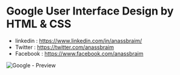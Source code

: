 # Google User Interface Design by HTML & CSS

- linkedin : https://www.linkedin.com/in/anassbraim/ <br>
- Twitter : https://twitter.com/anassbraim
- Facebook : https://www.facebook.com/anassbraim

<img src="https://scontent.frak1-1.fna.fbcdn.net/v/t39.30808-6/312156675_824632672323051_8388907816078781529_n.jpg?stp=dst-jpg_p180x540&_nc_cat=104&ccb=1-7&_nc_sid=730e14&_nc_ohc=-rqoMoaQapQAX9FvrVu&_nc_ht=scontent.frak1-1.fna&oh=00_AT-GWtZUh_R6uTb1AyoIch1-8gdWlXlgF3zjQ6MrIPWK-w&oe=63528170" alt="Google - Preview">
